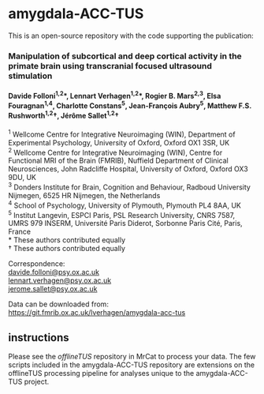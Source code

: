 # amygdala-ACC-TUS
This is an open-source repository with the code supporting the publication:

### Manipulation of subcortical and deep cortical activity in the primate brain using transcranial focused ultrasound stimulation  

#### Davide Folloni<sup>1,2</sup>\*, Lennart Verhagen<sup>1,2</sup>\*, Rogier B. Mars<sup>2,3</sup>, Elsa Fouragnan<sup>1,4</sup>, Charlotte Constans<sup>5</sup>, Jean-François Aubry<sup>5</sup>, Matthew F.S. Rushworth<sup>1,2</sup>†, Jérôme Sallet<sup>1,2</sup>†  

<sup>1</sup> Wellcome Centre for Integrative Neuroimaging (WIN), Department of Experimental Psychology, University of Oxford, Oxford OX1 3SR, UK  
<sup>2</sup> Wellcome Centre for Integrative Neuroimaging (WIN), Centre for Functional MRI of the Brain (FMRIB), Nuffield Department of Clinical Neurosciences, John Radcliffe Hospital, University of Oxford, Oxford OX3 9DU, UK  
<sup>3</sup> Donders Institute for Brain, Cognition and Behaviour, Radboud University Nijmegen, 6525 HR Nijmegen, the Netherlands  
<sup>4</sup> School of Psychology, University of Plymouth, Plymouth PL4 8AA, UK  
<sup>5</sup> Institut Langevin, ESPCI Paris, PSL Research University, CNRS 7587, UMRS 979 INSERM, Université Paris Diderot, Sorbonne Paris Cité, Paris, France  
\* These authors contributed equally  
† These authors contributed equally  

Correspondence:  
davide.folloni@psy.ox.ac.uk  
lennart.verhagen@psy.ox.ac.uk  
jerome.sallet@psy.ox.ac.uk  

Data can be downloaded from:
https://git.fmrib.ox.ac.uk/lverhagen/amygdala-acc-tus


## instructions
Please see the *offlineTUS* repository in MrCat to process your data. The few scripts included in the amygdala-ACC-TUS repository are extensions on the offlineTUS processing pipeline for analyses unique to the amygdala-ACC-TUS project.
